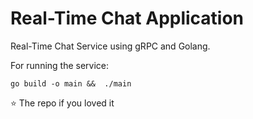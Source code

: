 # Real-Time Chat Application

Real-Time Chat Service using gRPC and Golang.

For running the service:
```
go build -o main &&  ./main
```


⭐ The repo if you loved it
